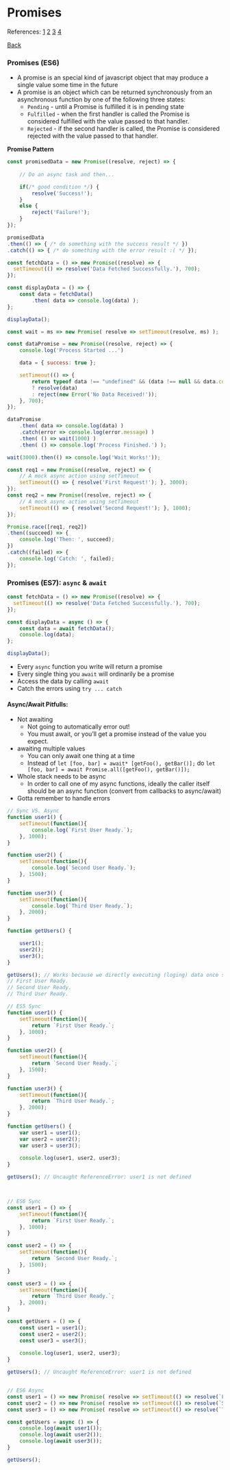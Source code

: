 # Promises 
References: 
[1](https://medium.com/@bluepnume/learn-about-promises-before-you-start-using-async-await-eb148164a9c8)
[2](https://medium.com/@bluepnume/even-with-async-await-you-probably-still-need-promises-9b259854c161)
[3](http://2ality.com/2016/10/async-function-tips.html)
[4](https://davidwalsh.name/promises)


[Back](../README.md)
<p></p><p></p>


### Promises (ES6)

- A promise is an special kind of javascript object that may produce a single value some time in the future
- A promise is an object which can be returned synchronously from an asynchronous function by one of the following three states:
    + `Pending` - until a Promise is fulfilled it is in pending state
    + `Fulfilled` - when the first handler is called the Promise is considered fulfilled with the value passed to that handler.
    + `Rejected` - if the second handler is called, the Promise is considered rejected with the value passed to that handler.



__Promise Pattern__

```javascript
const promisedData = new Promise((resolve, reject) => {
    
    // Do an async task and then...

    if(/* good condition */) {
        resolve('Success!');
    }
    else {
        reject('Failure!');
    }
});

promisedData
.then(() => { /* do something with the success result */ })
.catch(() => { /* do something with the error result :( */ });
```
<p></p>


```javascript
const fetchData = () => new Promise((resolve) => {
  setTimeout(() => resolve('Data Fetched Successfully.'), 700);
});

const displayData = () => {
    const data = fetchData()
        .then( data => console.log(data) );
};

displayData();
```
<p></p>

```javascript
const wait = ms => new Promise( resolve => setTimeout(resolve, ms) );

const dataPromise = new Promise((resolve, reject) => {
    console.log('Process Started ...')

    data = { success: true };

    setTimeout(() => {
        return typeof data !== "undefined" && (data !== null && data.constructor === Object) && Object.keys(data).length > 0
        ? resolve(data) 
        : reject(new Error('No Data Received!'));
    }, 700);
});  

dataPromise
    .then( data => console.log(data) )
    .catch(error => console.log(error.message) )
    .then( () => wait(1000) )
    .then( () => console.log('Process Finished.') );

wait(3000).then(() => console.log('Wait Works!'));
```
<p></p>


```javascript
const req1 = new Promise((resolve, reject) => { 
    // A mock async action using setTimeout
    setTimeout(() => { resolve('First Request!'); }, 3000);
});
const req2 = new Promise((resolve, reject) => { 
    // A mock async action using setTimeout
    setTimeout(() => { resolve('Second Request!'); }, 1000);
});

Promise.race([req1, req2])
.then((succeed) => {
    console.log('Then: ', succeed);
})
.catch((failed) => {
    console.log('Catch: ', failed);
});
```
<p></p>


### Promises (ES7): `async` & `await`

```javascript
const fetchData = () => new Promise((resolve) => {
  setTimeout(() => resolve('Data Fetched Successfully.'), 700);
});

const displayData = async () => {
    const data = await fetchData();
    console.log(data);
};

displayData();
```
<p></p>


- Every `async` function you write will return a promise
- Every single thing you `await` will ordinarily be a promise
- Access the data by calling `await`
- Catch the errors using `try ... catch`

#### Async/Await Pitfulls:
- Not awaiting
    + Not going to automatically error out!
    + You must await, or you’ll get a promise instead of the value you expect.
- awaiting multiple values
    + You can only await one thing at a time
    + Instead of `let [foo, bar] = await* [getFoo(), getBar()];` do `let [foo, bar] = await Promise.all([getFoo(), getBar()]);`
- Whole stack needs to be async
    + In order to call one of my async functions, ideally the caller itself should be an async function (convert from callbacks to async/await)
- Gotta remember to handle errors


```javascript
// Sync VS. Async
function user1() {
    setTimeout(function(){
        console.log(`First User Ready.`);
    }, 1000);
}

function user2() {
    setTimeout(function(){
        console.log(`Second User Ready.`);
    }, 1500);
}

function user3() {
    setTimeout(function(){
        console.log(`Third User Ready.`);
    }, 2000);
}

function getUsers() {

    user1();
    user2();
    user3();
}

getUsers(); // Works because we directly executing (loging) data once set time out is ready (instead of returning data)
// First User Ready.
// Second User Ready.
// Third User Ready.

// ES5 Sync
function user1() {
    setTimeout(function(){
        return `First User Ready.`;
    }, 1000);
}

function user2() {
    setTimeout(function(){
        return `Second User Ready.`;
    }, 1500);
}

function user3() {
    setTimeout(function(){
        return `Third User Ready.`;
    }, 2000);
}

function getUsers() {
    var user1 = user1();
    var user2 = user2();
    var user3 = user3();
    
    console.log(user1, user2, user3);
}

getUsers(); // Uncaught ReferenceError: user1 is not defined



// ES6 Sync
const user1 = () => {
    setTimeout(function(){
        return `First User Ready.`;
    }, 1000);
}

const user2 = () => {
    setTimeout(function(){
        return `Second User Ready.`;
    }, 1500);
}

const user3 = () => {
    setTimeout(function(){
        return `Third User Ready.`;
    }, 2000);
}

const getUsers = () => {
    const user1 = user1();
    const user2 = user2();
    const user3 = user3();
    
    console.log(user1, user2, user3);
}

getUsers(); // Uncaught ReferenceError: user1 is not defined


// ES6 Async
const user1 = () => new Promise( resolve => setTimeout(() => resolve(`First User Ready.`)  , 1000));
const user2 = () => new Promise( resolve => setTimeout(() => resolve(`Second User Ready.`) , 1000));
const user3 = () => new Promise( resolve => setTimeout(() => resolve(`Third User Ready.`)  , 1000));

const getUsers = async () => {
    console.log(await user1());
    console.log(await user2());
    console.log(await user3());
}

getUsers();
```






































```javascript

```
<p></p>




































